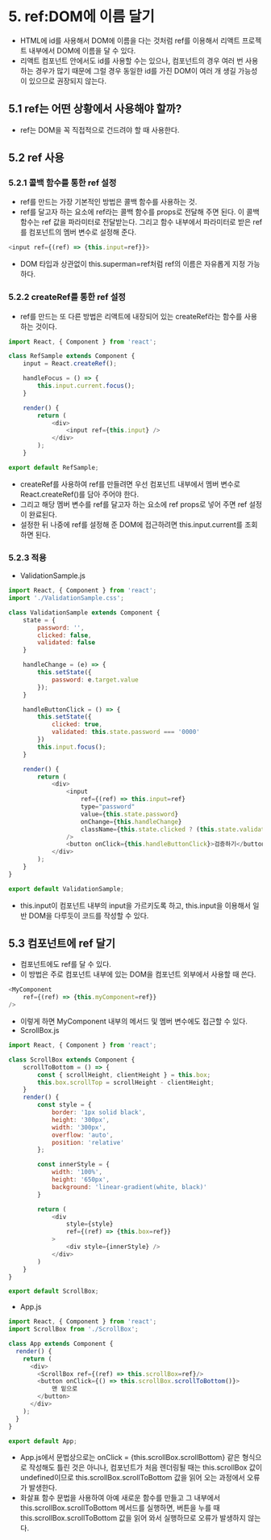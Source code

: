 # 5. ref:DOM에 이름 달기
- HTML에 id를 사용해서 DOM에 이름을 다는 것처럼 ref를 이용해서 리액트 프로젝트 내부에서 DOM에 이름을 달 수 있다.
- 리액트 컴포넌트 안에서도 id를 사용할 수는 있으나, 컴포넌트의 경우 여러 번 사용하는 경우가 많기 때문에 그럴 경우 동일한 id를 가진 DOM이 여러 개 생길 가능성이 있으므로 권장되지 않는다.

## 5.1 ref는 어떤 상황에서 사용해야 할까?
- ref는 DOM을 꼭 직접적으로 건드려야 할 때 사용한다.

## 5.2 ref 사용
### 5.2.1 콜백 함수를 통한 ref 설정
- ref를 만드는 가장 기본적인 방법은 콜백 함수를 사용하는 것.
- ref를 달고자 하는 요소에 ref라는 콜백 함수를 props로 전달해 주면 된다. 이 콜백 함수는 ref 값을 파라미터로 전달받는다. 그리고 함수 내부에서 파라미터로 받은 ref를 컴포넌트의 멤버 변수로 설정해 준다.
```javascript
<input ref={(ref) => {this.input=ref}}>
```
- DOM 타입과 상관없이 this.superman=ref처럼 ref의 이름은 자유롭게 지정 가능하다.

### 5.2.2 createRef를 통한 ref 설정
- ref를 만드는 또 다른 방법은 리액트에 내장되어 있는 createRef라는 함수를 사용하는 것이다.
```javascript
import React, { Component } from 'react';

class RefSample extends Component {
    input = React.createRef();

    handleFocus = () => {
        this.input.current.focus();
    }

    render() {
        return (
            <div>
                <input ref={this.input} />
            </div>
        );
    }

export default RefSample;
```
- createRef를 사용하여 ref를 만들려면 우선 컴포넌트 내부에서 멤버 변수로 React.createRef()를 담아 주어야 한다.
- 그리고 해당 멤버 변수를 ref를 달고자 하는 요소에 ref props로 넣어 주면 ref 설정이 완료된다.
- 설정한 뒤 나중에 ref를 설정해 준 DOM에 접근하려면 this.input.current를 조회하면 된다.

### 5.2.3 적용
- ValidationSample.js
```javascript
import React, { Component } from 'react';
import './ValidationSample.css';

class ValidationSample extends Component {
    state = {
        password: '',
        clicked: false,
        validated: false
    }

    handleChange = (e) => {
        this.setState({
            password: e.target.value
        });
    }

    handleButtonClick = () => {
        this.setState({
            clicked: true,
            validated: this.state.password === '0000'
        })
        this.input.focus();
    }

    render() {
        return (
            <div>
                <input
                    ref={(ref) => this.input=ref}
                    type="password"
                    value={this.state.password}
                    onChange={this.handleChange}
                    className={this.state.clicked ? (this.state.validated ? 'success' : 'failure') : ''}
                />
                <button onClick={this.handleButtonClick}>검증하기</button>
            </div>
        );
    }
}

export default ValidationSample;
```
- this.input이 컴포넌트 내부의 input을 가르키도록 하고, this.input을 이용해서 일반 DOM을 다루듯이 코드를 작성할 수 있다.

## 5.3 컴포넌트에 ref 달기
- 컴포넌트에도 ref를 달 수 있다. 
- 이 방법은 주로 컴포넌트 내부에 있는 DOM을 컴포넌트 외부에서 사용할 때 쓴다.
```javascript
<MyComponent
    ref={(ref) => {this.myComponent=ref}}
/>
```
- 이렇게 하면 MyComponent 내부의 메서드 및 멤버 변수에도 접근할 수 있다.
- ScrollBox.js
```javascript
import React, { Component } from 'react';

class ScrollBox extends Component {
    scrollToBottom = () => {
        const { scrollHeight, clientHeight } = this.box;
        this.box.scrollTop = scrollHeight - clientHeight;
    }
    render() {
        const style = {
            border: '1px solid black',
            height: '300px',
            width: '300px',
            overflow: 'auto',
            position: 'relative'
        };

        const innerStyle = {
            width: '100%',
            height: '650px',
            background: 'linear-gradient(white, black)'
        }

        return (
            <div
                style={style}
                ref={(ref) => {this.box=ref}}
            >
                <div style={innerStyle} />
            </div>
        )
    }
}

export default ScrollBox;
```
- App.js
```javascript
import React, { Component } from 'react';
import ScrollBox from './ScrollBox';

class App extends Component {
  render() {
    return (
      <div>
        <ScrollBox ref={(ref) => this.scrollBox=ref}/>
        <button onClick={() => this.scrollBox.scrollToBottom()}>
            맨 밑으로
        </button>
      </div>
    );
  }
}

export default App;

```
- App.js에서 문법상으로는 onClick = {this.scrollBox.scrollBottom} 같은 형식으로 작성해도 틀린 것은 아니나, 컴포넌트가 처음 렌더링될 때는 this.scrollBox 값이 undefined이므로 this.scrollBox.scrollToBottom 값을 읽어 오는 과정에서 오류가 발생한다.
- 화살표 함수 문법을 사용하여 아예 새로운 함수를 만들고 그 내부에서 this.scrollBox.scrollToBottom 메서드를 실행하면, 버튼을 누를 때 this.scrollBox.scrollToBottom 값을 읽어 와서 실행하므로 오류가 발생하지 않는다.
